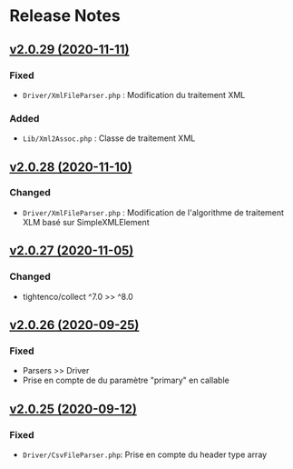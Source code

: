 # Release Notes

## [v2.0.29 (2020-11-11)](https://svn.tigreblanc.fr/presstify-plugins/parser/tags/2.0.29...v2.0.29)

### Fixed

- `Driver/XmlFileParser.php` : Modification du traitement XML 

### Added

- `Lib/Xml2Assoc.php` : Classe de traitement XML


## [v2.0.28 (2020-11-10)](https://svn.tigreblanc.fr/presstify-plugins/parser/tags/2.0.28...v2.0.28)

### Changed

- `Driver/XmlFileParser.php` : Modification de l'algorithme de traitement XLM basé sur SimpleXMLElement

## [v2.0.27 (2020-11-05)](https://svn.tigreblanc.fr/presstify-plugins/parser/tags/2.0.27...v2.0.27)

### Changed

- tightenco/collect ^7.0 >> ^8.0

## [v2.0.26 (2020-09-25)](https://svn.tigreblanc.fr/presstify-plugins/parser/tags/2.0.26...v2.0.26)

### Fixed

- Parsers >> Driver
- Prise en compte de du paramètre "primary" en callable


## [v2.0.25 (2020-09-12)](https://svn.tigreblanc.fr/presstify-plugins/parser/tags/2.0.25...v2.0.25)

### Fixed

- `Driver/CsvFileParser.php`: Prise en compte du header type array
